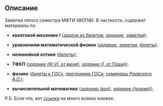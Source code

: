 ## Описание
Заметки пятого семестра МФТИ (ФОПФ). В частности, содержит материалы по:

* **квантовой механике I**
([*задачи из билетов*](https://github.com/k1242/notes_5sem/blob/main/qmec/tickets/qmec_tickets_I.pdf),
[*задание*](https://github.com/k1242/notes_5sem/blob/main/qmec/hw/qmec_hw.pdf),
[*заметки*](https://ibb.co/zNTVnNB));

* **уравнениям математической физики**
([*задание*](https://github.com/k1242/notes_5sem/blob/main/eqs_phys/hw/eqs_phys_hw.pdf),
[*заметки*](https://github.com/k1242/notes_5sem/blob/main/eqs_phys/notes/eqs_phys_notes.pdf),
[*билеты*](https://github.com/k1242/notes_5sem/blob/main/qmec/tickets/qmec_tickets_I.pdf));

* **нелинейной оптике**
([*билеты*](https://github.com/k1242/notes_5sem/blob/main/physics/nonlinear_optics_exam/n_optics_t.pdf));

* **ТФКП**
([*задание (III-VI, от меня)*](https://github.com/k1242/notes_5sem/blob/main/TFCV/hw/hw_tfcv.pdf),
[*задание (I, от Паши)*](https://github.com/k1242/notes_5sem/blob/main/TFCV/hw_tfcv/hw.pdf));

* **физике**
([*билеты к ГОСу*](https://github.com/k1242/notes_5sem/blob/main/physics/gos_tickets/gos_tickets.pdf),
[*программа ГОСа*](https://github.com/k1242/notes_5sem/blob/main/physics/gos_list/name.pdf),
[*cеминары Раевского А.О.*](https://github.com/k1242/notes_5sem/blob/main/physics/raevskii/raevskii.pdf));

* **вычислительной математике**
([*задание (код)*](https://github.com/k1242/notes_5sem/tree/main/comp_math),
[*задание (теория)*](https://github.com/k1242/notes_5sem/blob/main/comp_math/theory_hw/comp_math_hw.pdf));

P.S. Если что, вот [*ссылка*](https://drive.google.com/drive/folders/15hnoHbzxn1kAa3tMfsdn90EwPzrO629Q?usp=sharing) на много всяких книжек.

